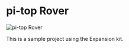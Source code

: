 # pi-top Rover

![pi-top Rover](./../../../resources/pi-top-rover-green-mat.gif)

This is a sample project using the Expansion kit.
